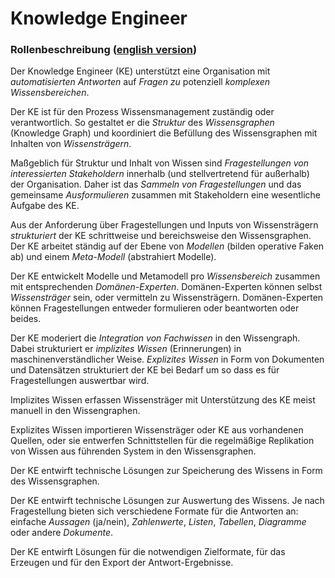 # Knowledge Engineer

### Rollenbeschreibung ([english version](/en/knowledge-engineer))

Der Knowledge Engineer (KE) unterstützt eine Organisation mit *automatisierten Antworten* auf *Fragen zu* potenziell *komplexen Wissensbereichen*.

Der KE ist für den Prozess Wissensmanagement zuständig oder verantwortlich. So gestaltet er die _Struktur_ des *Wissensgraphen* (Knowledge Graph) und koordiniert die Befüllung des Wissensgraphen mit Inhalten von *Wissensträgern*.

Maßgeblich für Struktur und Inhalt von Wissen sind *Fragestellungen von interessierten Stakeholdern* innerhalb (und stellvertretend für außerhalb) der Organisation. Daher ist das *Sammeln von Fragestellungen* und das gemeinsame *Ausformulieren* zusammen mit Stakeholdern eine wesentliche Aufgabe des KE.

Aus der Anforderung über Fragestellungen und Inputs von Wissensträgern *strukturiert* der KE schrittweise und bereichsweise den Wissensgraphen. Der KE arbeitet ständig auf der Ebene von *Modellen* (bilden operative Faken ab) und einem *Meta-Modell* (abstrahiert Modelle).

Der KE entwickelt Modelle und Metamodell pro *Wissensbereich* zusammen mit entsprechenden *Domänen-Experten*. Domänen-Experten können selbst *Wissensträger* sein, oder vermitteln zu Wissensträgern. Domänen-Experten können Fragestellungen entweder formulieren oder beantworten oder beides.

Der KE moderiert die *Integration von Fachwissen* in den Wissengraph. Dabei strukturiert er *implizites Wissen* (Erinnerungen) in maschinenverständlicher Weise. *Explizites Wissen* in Form von Dokumenten und Datensätzen strukturiert der KE bei Bedarf um so dass es für Fragestellungen auswertbar wird.

Implizites Wissen erfassen Wissensträger mit Unterstützung des KE meist manuell in den Wissengraphen.

Explizites Wissen importieren Wissensträger oder KE aus vorhandenen Quellen, oder sie entwerfen Schnittstellen für die regelmäßige Replikation von Wissen aus führenden System in den Wissensgraphen.

Der KE entwirft technische Lösungen zur Speicherung des Wissens in Form des Wissensgraphen.

Der KE entwirft technische Lösungen zur Auswertung des Wissens. Je nach Fragestellung bieten sich verschiedene Formate für die Antworten an: einfache *Aussagen* (ja/nein), *Zahlenwerte*, *Listen*, *Tabellen*, *Diagramme* oder andere *Dokumente*.

Der KE entwirft Lösungen für die notwendigen Zielformate, für das Erzeugen und für den Export der Antwort-Ergebnisse.
